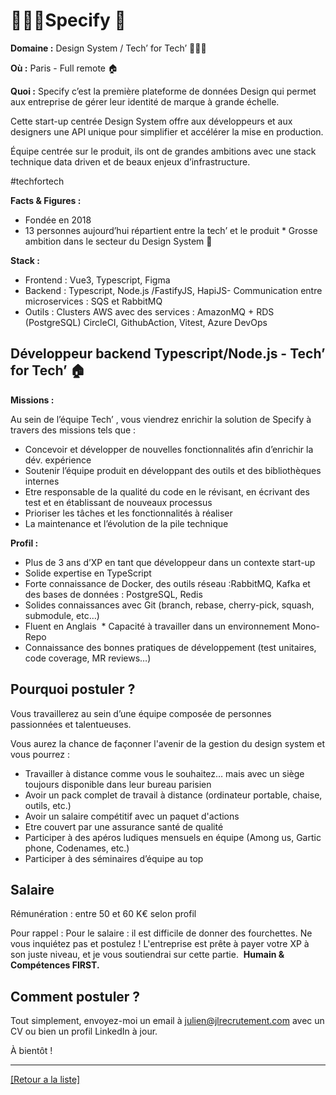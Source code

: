 # 👩🏽‍💻Specify 🎨

**Domaine :** Design System / Tech’ for Tech’ 👩🏽‍💻

**Où :** Paris - Full remote 🏠 

**Quoi :** Specify c’est la première plateforme de données Design qui permet aux entreprise de gérer leur identité de marque à grande échelle.   

Cette start-up centrée Design System offre aux développeurs et aux designers une API unique pour simplifier et accélérer la mise en production. 

Équipe centrée sur le produit, ils ont de grandes ambitions avec une stack technique data driven et de beaux enjeux d’infrastructure.    

#techfortech

**Facts & Figures :**

* Fondée en 2018 
* 13 personnes aujourd’hui répartient entre la tech’ et le produit * Grosse ambition dans le secteur du Design System 🎨 

**Stack :**

* Frontend : Vue3, Typescript, Figma 
* Backend : Typescript, Node.js /FastifyJS, HapiJS- Communication entre microservices : SQS et RabbitMQ 
* Outils : Clusters AWS avec des services : AmazonMQ + RDS (PostgreSQL)  CircleCI, GithubAction, Vitest, Azure DevOps  

## Développeur backend Typescript/Node.js - Tech’ for Tech’ 🏠

**Missions :** 

Au sein de l’équipe Tech’ , vous viendrez enrichir la solution de Specify à travers des missions tels que :  

* Concevoir et développer de nouvelles fonctionnalités afin d’enrichir la dév. expérience 
* Soutenir l’équipe produit en développant des outils et des bibliothèques internes
* Etre responsable de la qualité du code en le révisant, en écrivant des test et en établissant de nouveaux processus  
* Prioriser les tâches et les fonctionnalités à réaliser 
* La maintenance et l’évolution de la pile technique 

**Profil :**

* Plus de 3 ans d’XP en tant que développeur dans un contexte start-up 
* Solide expertise en TypeScript
* Forte connaissance de Docker, des outils réseau :RabbitMQ, Kafka et des bases de données : PostgreSQL, Redis
* Solides connaissances avec Git (branch, rebase, cherry-pick, squash, submodule, etc…) 
* Fluent en Anglais  * Capacité à travailler dans un environnement Mono-Repo
* Connaissance des bonnes pratiques de développement (test unitaires, code coverage, MR reviews…) 


## Pourquoi postuler ?  

Vous travaillerez au sein d’une équipe composée de personnes passionnées et talentueuses.   

Vous aurez la chance de façonner l'avenir de la gestion du design system et vous pourrez :   

* Travailler à distance comme vous le souhaitez… mais avec un siège toujours disponible dans leur bureau parisien
* Avoir un pack complet de travail à distance (ordinateur portable, chaise, outils, etc.)
* Avoir un salaire compétitif avec un paquet d'actions  
* Etre couvert par une assurance santé de qualité
* Participer à des apéros ludiques mensuels en équipe (Among us, Gartic phone, Codenames, etc.)
* Participer à des séminaires d’équipe au top

## Salaire 

Rémunération : entre 50 et 60 K€ selon profil   

Pour rappel : Pour le salaire : il est difficile de donner des fourchettes. Ne vous inquiétez pas et postulez ! L'entreprise est prête à payer votre XP à son juste niveau, et je vous soutiendrai sur cette partie. 
**Humain & Compétences FIRST.  **

## Comment postuler ? 

Tout simplement, envoyez-moi un email à julien@jlrecrutement.com avec un CV ou bien un profil LinkedIn à jour.   

À bientôt !

----
<a href="https://github.com/jlondiche/job-board-php/blob/master/README.md">[Retour a la liste]</a>
